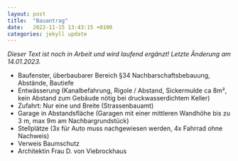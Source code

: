 ```yaml
---
layout: post
title:  "Bauantrag"
date:   2022-11-15 13:43:15 +0100
categories: jekyll update
---
```


*Dieser Text ist noch in Arbeit und wird laufend ergänzt! Letzte Änderung am 14.01.2023.*

- Baufenster, überbaubarer Bereich §34 Nachbarschaftsbebauung, Abstände, Bautiefe
- Entwässerung (Kanalbefahrung, Rigole / Abstand, Sickermulde ca 8m², kein Abstand zum Gebäude nötig bei druckwasserdichtem Keller) 
- Zufahrt: Nur eine und Breite (Strassenbauamt) 
- Garage in Abstandsfläche (Garagen mit einer mittleren Wandhöhe bis zu 3 m, max 9m am Nachbargrundstück) 
- Stellplätze (3x für Auto muss nachgewiesen werden, 4x Fahrrad ohne Nachweis) 
- Verweis Baumschutz 
- Architektin Frau D. von Viebrockhaus 